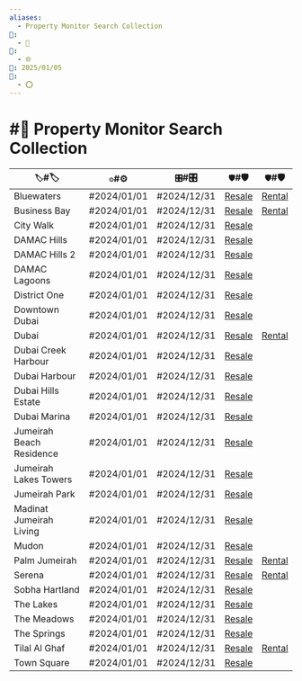 ```yaml
---
aliases:
  - Property Monitor Search Collection
📁:
  - 🔢
🔢:
  - 🌐
📅: 2025/01/05
🔀:
  - ⭕
---
```

# #🔢 Property Monitor Search Collection
| `🏷️`#🏷️                | `⚙️`#⚙️     | `🎛️`#🎛️   | `🛡️`#🛡️                                                                                                                                                                                                                                                                                  | `🛡️`#🛡️                                                                                                                                                                                                                                                                                                         |
| ------------------------ | ----------- | ----------- | ------------------------------------------------------------------------------------------------------------------------------------------------------------------------------------------------------------------------------------------------------------------------------------------ | ----------------------------------------------------------------------------------------------------------------------------------------------------------------------------------------------------------------------------------------------------------------------------------------------------------------- |
| Bluewaters               | #2024/01/01 | #2024/12/31 | [Resale](https://propertymonitor.ae/v2/real-estate-market-statistics-detail.php?sale_sequence=Second&mn_year=custom&loc=Bluewaters+Island&subloc=&subloc2=&subloc3=&evidence=TRA&evidence_type=Full&unit_type=&fromDate=2024-01-01&toDate=2024-12-31&searchDate=Submit)                    | [Rental](https://propertymonitor.ae/v2/dubai-rental-analysis-details.php?locdt2=5594&locdt=&short_term=2&rent_sequence=-1&mn_year=custom&loc=&subloc=&evidence=MOU&evidence_type=&unit_type=&fromDate=2024-01-01&toDate=2024-12-31&min_unit_size=&max_unit_size=&searchDate=Submit)                               |
| Business Bay             | #2024/01/01 | #2024/12/31 | [Resale](https://propertymonitor.ae/v2/real-estate-market-statistics-detail.php?sale_sequence=Second&mn_year=custom&loc=Business+Bay&subloc=&subloc2=&subloc3=&evidence=TRA&evidence_type=Full&unit_type=&fromDate=2024-01-01&toDate=2024-12-31&searchDate=Submit)                         | [Rental](https://propertymonitor.ae/v2/dubai-rental-analysis-details.php?locdt2=5716&locdt=&short_term=2&rent_sequence=-1&mn_year=custom&loc=Bluewaters+Island&subloc=&evidence=MOU&evidence_type=&unit_type=&fromDate=2024-01-01&toDate=2024-12-31&min_unit_size=&max_unit_size=&searchDate=Submit)              |
| City Walk                | #2024/01/01 | #2024/12/31 | [Resale](https://propertymonitor.ae/v2/real-estate-market-statistics-detail.php?sale_sequence=Second&mn_year=custom&loc=City+Walk&subloc=&subloc2=&subloc3=&evidence=TRA&evidence_type=Full&unit_type=&fromDate=2024-01-01&toDate=2024-12-31&searchDate=Submit)                            |                                                                                                                                                                                                                                                                                                                   |
| DAMAC Hills              | #2024/01/01 | #2024/12/31 | [Resale](https://propertymonitor.ae/v2/real-estate-market-statistics-detail.php?sale_sequence=Second&mn_year=custom&loc=DAMAC+Hills&subloc=&subloc2=&subloc3=&evidence=TRA&evidence_type=Full&unit_type=&fromDate=2024-01-01&toDate=2024-12-31&searchDate=Submit)                          |                                                                                                                                                                                                                                                                                                                   |
| DAMAC Hills 2            | #2024/01/01 | #2024/12/31 | [Resale](https://propertymonitor.ae/v2/real-estate-market-statistics-detail.php?sale_sequence=Second&mn_year=custom&loc=DAMAC+Hills+2&subloc=&subloc2=&subloc3=&evidence=TRA&evidence_type=Full&unit_type=&fromDate=2024-01-01&toDate=2024-12-31&searchDate=Submit)                        |                                                                                                                                                                                                                                                                                                                   |
| DAMAC Lagoons            | #2024/01/01 | #2024/12/31 | [Resale](https://propertymonitor.ae/v2/real-estate-market-statistics-detail.php?sale_sequence=Second&mn_year=custom&loc=DAMAC+Lagoons&subloc=&subloc2=&subloc3=&evidence=TRA&evidence_type=Full&unit_type=&fromDate=2024-01-01&toDate=2024-12-31&searchDate=Submit)                        |                                                                                                                                                                                                                                                                                                                   |
| District One             | #2024/01/01 | #2024/12/31 | [Resale](https://propertymonitor.ae/v2/real-estate-market-statistics-detail.php?sale_sequence=Second&mn_year=custom&loc=Mohammed+Bin+Rashid+City&subloc=District+One&subloc2=&subloc3=&evidence=TRA&evidence_type=Full&unit_type=&fromDate=2024-01-01&toDate=2024-12-31&searchDate=Submit) |                                                                                                                                                                                                                                                                                                                   |
| Downtown Dubai           | #2024/01/01 | #2024/12/31 | [Resale](https://propertymonitor.ae/v2/real-estate-market-statistics-detail.php?sale_sequence=Second&mn_year=custom&loc=Downtown+Dubai&subloc=&subloc2=&subloc3=&evidence=TRA&evidence_type=Full&unit_type=&fromDate=2024-01-01&toDate=2024-12-31&searchDate=Submit)                       |                                                                                                                                                                                                                                                                                                                   |
| Dubai                    | #2024/01/01 | #2024/12/31 | [Resale](https://propertymonitor.ae/v2/real-estate-market-statistics-detail.php?sale_sequence=Second&mn_year=custom&loc=&subloc=&subloc2=&subloc3=&evidence=TRA&evidence_type=Full&unit_type=&fromDate=2024-01-01&toDate=2024-12-31&searchDate=Submit)                                     | [Rental](https://propertymonitor.ae/v2/dubai-rental-analysis-details.php?locdt2=emirate_Dubai&locdt=&short_term=2&rent_sequence=-1&mn_year=custom&loc=&subloc=&evidence=MOU&evidence_type=&unit_type=&fromDate=2024-01-01&toDate=2024-12-31&min_unit_size=&max_unit_size=&searchDate=Submit)                      |
| Dubai Creek Harbour      | #2024/01/01 | #2024/12/31 | [Resale](https://propertymonitor.ae/v2/real-estate-market-statistics-detail.php?sale_sequence=Second&mn_year=custom&loc=Dubai+Creek+Harbour&subloc=&subloc2=&subloc3=&evidence=TRA&evidence_type=Full&unit_type=&fromDate=2024-01-01&toDate=2024-12-31&searchDate=Submit)                  |                                                                                                                                                                                                                                                                                                                   |
| Dubai Harbour            | #2024/01/01 | #2024/12/31 | [Resale](https://propertymonitor.ae/v2/real-estate-market-statistics-detail.php?sale_sequence=Second&mn_year=custom&loc=Dubai+Harbour&subloc=&subloc2=&subloc3=&evidence=TRA&evidence_type=Full&unit_type=&fromDate=2024-01-01&toDate=2024-12-31&searchDate=Submit)                        |                                                                                                                                                                                                                                                                                                                   |
| Dubai Hills Estate       | #2024/01/01 | #2024/12/31 | [Resale](https://propertymonitor.ae/v2/real-estate-market-statistics-detail.php?sale_sequence=Second&mn_year=custom&loc=Dubai+Hills+Estate&subloc=&subloc2=&subloc3=&evidence=TRA&evidence_type=Full&unit_type=&fromDate=2024-01-01&toDate=2024-12-31&searchDate=Submit)                   |                                                                                                                                                                                                                                                                                                                   |
| Dubai Marina             | #2024/01/01 | #2024/12/31 | [Resale](https://propertymonitor.ae/v2/real-estate-market-statistics-detail.php?sale_sequence=Second&mn_year=custom&loc=Dubai+Marina&subloc=&subloc2=&subloc3=&evidence=TRA&evidence_type=Full&unit_type=&fromDate=2024-01-01&toDate=2024-12-31&searchDate=Submit)                         |                                                                                                                                                                                                                                                                                                                   |
| Jumeirah Beach Residence | #2024/01/01 | #2024/12/31 | [Resale](https://propertymonitor.ae/v2/real-estate-market-statistics-detail.php?sale_sequence=Second&mn_year=custom&loc=Jumeirah+Beach+Residence&subloc=&subloc2=&subloc3=&evidence=TRA&evidence_type=Full&unit_type=&fromDate=2024-01-01&toDate=2024-12-31&searchDate=Submit)             |                                                                                                                                                                                                                                                                                                                   |
| Jumeirah Lakes Towers    | #2024/01/01 | #2024/12/31 | [Resale](https://propertymonitor.ae/v2/real-estate-market-statistics-detail.php?sale_sequence=Second&mn_year=custom&loc=Jumeirah+Lakes+Towers&subloc=&subloc2=&subloc3=&evidence=TRA&evidence_type=Full&unit_type=&fromDate=2024-01-01&toDate=2024-12-31&searchDate=Submit)                |                                                                                                                                                                                                                                                                                                                   |
| Jumeirah Park            | #2024/01/01 | #2024/12/31 | [Resale](https://propertymonitor.ae/v2/real-estate-market-statistics-detail.php?sale_sequence=Second&mn_year=custom&loc=Jumeirah+Park&subloc=&subloc2=&subloc3=&evidence=TRA&evidence_type=Full&unit_type=&fromDate=2024-01-01&toDate=2024-12-31&searchDate=Submit)                        |                                                                                                                                                                                                                                                                                                                   |
| Madinat Jumeirah Living  | #2024/01/01 | #2024/12/31 | [Resale](https://propertymonitor.ae/v2/real-estate-market-statistics-detail.php?sale_sequence=Second&mn_year=custom&loc=Madinat+Jumeirah+Living&subloc=&subloc2=&subloc3=&evidence=TRA&evidence_type=Full&unit_type=&fromDate=2024-01-01&toDate=2024-12-31&searchDate=Submit)              |                                                                                                                                                                                                                                                                                                                   |
| Mudon                    | #2024/01/01 | #2024/12/31 | [Resale](https://propertymonitor.ae/v2/real-estate-market-statistics-detail.php?sale_sequence=Second&mn_year=custom&loc=Mudon&subloc=&subloc2=&subloc3=&evidence=TRA&evidence_type=Full&unit_type=&fromDate=2024-01-01&toDate=2024-12-31&searchDate=Submit)                                |                                                                                                                                                                                                                                                                                                                   |
| Palm Jumeirah            | #2024/01/01 | #2024/12/31 | [Resale](https://propertymonitor.ae/v2/real-estate-market-statistics-detail.php?sale_sequence=Second&mn_year=custom&loc=Jumeirah+Park&subloc=&subloc2=&subloc3=&evidence=TRA&evidence_type=Full&unit_type=&fromDate=2024-01-01&toDate=2024-12-31&searchDate=Submit)                        | [Rental](https://propertymonitor.ae/v2/dubai-rental-analysis-details.php?locdt2=5708&locdt=&short_term=2&rent_sequence=-1&mn_year=custom&loc=Serena&subloc=&evidence=MOU&evidence_type=&unit_type=&fromDate=2024-01-01&toDate=2024-12-31&min_unit_size=&max_unit_size=&searchDate=Submit)                         |
| Serena                   | #2024/01/01 | #2024/12/31 | [Resale](https://propertymonitor.ae/v2/real-estate-market-statistics-detail.php?sale_sequence=Second&mn_year=custom&loc=Serena&subloc=&subloc2=&subloc3=&evidence=TRA&evidence_type=Full&unit_type=&fromDate=2024-01-01&toDate=2024-12-31&searchDate=Submit)                               | [Rental](https://propertymonitor.ae/v2/dubai-rental-analysis-details.php?locdt2=5654&locdt=&short_term=2&rent_sequence=-1&mn_year=custom&loc=&subloc=&evidence=MOU&evidence_type=&unit_type=&fromDate=2024-01-01&toDate=2024-12-31&min_unit_size=&max_unit_size=&searchDate=Submit)                               |
| Sobha Hartland           | #2024/01/01 | #2024/12/31 | [Resale](https://propertymonitor.ae/v2/real-estate-market-statistics-detail.php?sale_sequence=Second&mn_year=custom&loc=Sobha+Hartland&subloc=&subloc2=&subloc3=&evidence=TRA&evidence_type=Full&unit_type=&fromDate=2024-01-01&toDate=2024-12-31&searchDate=Submit)                       |                                                                                                                                                                                                                                                                                                                   |
| The Lakes                | #2024/01/01 | #2024/12/31 | [Resale](https://propertymonitor.ae/v2/real-estate-market-statistics-detail.php?sale_sequence=Second&mn_year=custom&loc=Emirates+Living&subloc=The+Lakes&subloc2=&subloc3=&evidence=TRA&evidence_type=Full&unit_type=&fromDate=2024-01-01&toDate=2024-12-31&searchDate=Submit)             |                                                                                                                                                                                                                                                                                                                   |
| The Meadows              | #2024/01/01 | #2024/12/31 | [Resale](https://propertymonitor.ae/v2/real-estate-market-statistics-detail.php?sale_sequence=Second&mn_year=custom&loc=Emirates+Living&subloc=The+Meadows&subloc2=&subloc3=&evidence=TRA&evidence_type=Full&unit_type=&fromDate=2024-01-01&toDate=2024-12-31&searchDate=Submit)           |                                                                                                                                                                                                                                                                                                                   |
| The Springs              | #2024/01/01 | #2024/12/31 | [Resale](https://propertymonitor.ae/v2/real-estate-market-statistics-detail.php?sale_sequence=Second&mn_year=custom&loc=Emirates+Living&subloc=The+Springs&subloc2=&subloc3=&evidence=TRA&evidence_type=Full&unit_type=&fromDate=2024-01-01&toDate=2024-12-31&searchDate=Submit)           |                                                                                                                                                                                                                                                                                                                   |
| Tilal Al Ghaf            | #2024/01/01 | #2024/12/31 | [Resale](https://propertymonitor.ae/v2/real-estate-market-statistics-detail.php?sale_sequence=Second&mn_year=custom&loc=Tilal+Al+Ghaf&subloc=&subloc2=&subloc3=&evidence=TRA&evidence_type=Full&unit_type=&fromDate=2024-01-01&toDate=2024-12-31&searchDate=Submit)                        | [Rental](https://propertymonitor.ae/v2/dubai-rental-analysis-details.php?locdt2=5645&locdt=&short_term=2&rent_sequence=-1&mn_year=custom&loc=Palm+Jumeirah&subloc=&evidence=MOU&evidence_type=&unit_type=villa%2Ftownhouse&fromDate=2024-01-01&toDate=2024-12-31&min_unit_size=&max_unit_size=&searchDate=Submit) |
| Town Square              | #2024/01/01 | #2024/12/31 | [Resale](https://propertymonitor.ae/v2/real-estate-market-statistics-detail.php?sale_sequence=Second&mn_year=custom&loc=Town+Square&subloc=&subloc2=&subloc3=&evidence=TRA&evidence_type=Full&unit_type=&fromDate=2024-01-01&toDate=2024-12-31&searchDate=Submit)                          |                                                                                                                                                                                                                                                                                                                   |